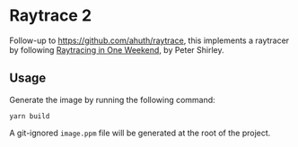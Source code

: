 # Raytrace 2

Follow-up to https://github.com/ahuth/raytrace, this implements a raytracer by following [Raytracing in One Weekend](https://raytracing.github.io/books/RayTracingInOneWeekend.html), by Peter Shirley.

## Usage

Generate the image by running the following command:

```
yarn build
```

A git-ignored `image.ppm` file will be generated at the root of the project.
